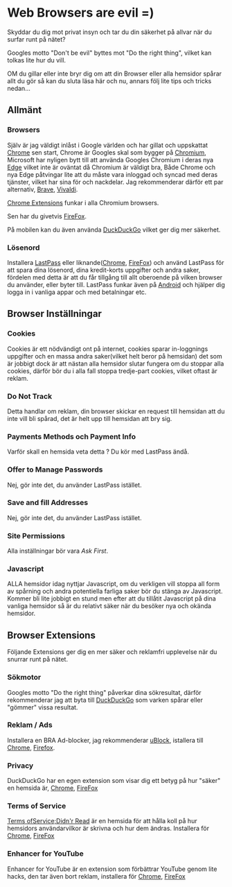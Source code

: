 # Web Browsers are evil =)

Skyddar du dig mot privat insyn och tar du din säkerhet på allvar när du surfar runt på nätet?

Googles motto "Don't be evil" byttes mot "Do the right thing", vilket kan tolkas lite hur du vill.

OM du gillar eller inte bryr dig om att din Browser eller alla hemsidor spårar allt du gör så kan du sluta läsa här och nu, annars följ lite tips och tricks nedan...

## Allmänt

### Browsers
Själv är jag väldigt inlåst i Google världen och har gillat och uppskattat [Chrome](https://www.google.com/chrome/) sen start, Chrome är Googles skal som bygger på [Chromium](https://www.chromium.org/Home), Microsoft har nyligen bytt till att använda Googles Chromium i deras nya [Edge](https://www.microsoftedgeinsider.com) vilket inte är oväntat då Chromium är väldigt bra, Både Chrome och nya Edge påtvingar lite att du måste vara inloggad och syncad med deras tjänster, vilket har sina för och nackdelar. Jag rekommenderar därför ett par alternativ, [Brave](https://brave.com/), [Vivaldi](https://vivaldi.com/).

[Chrome Extensions](https://chrome.google.com/webstore/category/extensions) funkar i alla Chromium browsers.

Sen har du givetvis [FireFox](http://www.mozilla.org/en-US/firefox/new/).

På mobilen kan du även använda [DuckDuckGo](https://duckduckgo.com/app) vilket ger dig mer säkerhet.

### Lösenord
Installera [LastPass](https://www.lastpass.com/) eller liknande([Chrome](https://chrome.google.com/webstore/detail/lastpass-free-password-ma/hdokiejnpimakedhajhdlcegeplioahd), [FireFox](https://addons.mozilla.org/en-US/firefox/addon/lastpass-password-manager/)) och använd LastPass för att spara dina lösenord, dina kredit-korts uppgifter och andra saker, fördelen med detta är att du får tillgång till allt oberoende på vilken browser du använder, eller byter till. LastPass funkar även på [Android](https://play.google.com/store/apps/details?id=com.lastpass.lpandroid) och hjälper dig logga in i vanliga appar och med betalningar etc.

## Browser Inställningar

### Cookies
Cookies är ett nödvändigt ont på internet, cookies sparar in-loggnings uppgifter och en massa andra saker(vilket helt beror på hemsidan) det som är jobbigt dock är att nästan alla hemsidor slutar fungera om du stoppar alla cookies, därför bör du i alla fall stoppa tredje-part cookies, vilket oftast är reklam.

### Do Not Track
Detta handlar om reklam, din browser skickar en request till hemsidan att du inte vill bli spårad, det är helt upp till hemsidan att bry sig.

### Payments Methods och Payment Info
Varför skall en hemsida veta detta ? Du kör med LastPass ändå.

### Offer to Manage Passwords
Nej, gör inte det, du använder LastPass istället.

### Save and fill Addresses
Nej, gör inte det, du använder LastPass istället.

### Site Permissions
Alla inställningar bör vara *Ask First*.

### Javascript
ALLA hemsidor idag nyttjar Javascript, om du verkligen vill stoppa all form av spårning och andra potentiella farliga saker bör du stänga av Javascript. Kommer bli lite jobbigt en stund men efter att du tillåtit Javascript på dina vanliga hemsidor så är du relativt säker när du besöker nya och okända hemsidor.

## Browser Extensions
Följande Extensions ger dig en mer säker och reklamfri upplevelse när du snurrar runt på nätet.

### Sökmotor
Googles motto "Do the right thing" påverkar dina sökresultat, därför rekommenderar jag att byta till [DuckDuckGo](https://duckduckgo.com) som varken spårar eller "gömmer" vissa resultat.

### Reklam / Ads
Installera en BRA Ad-blocker, jag rekommenderar [uBlock](https://github.com/gorhill/uBlock#ublock-origin), istallera till [Chrome](https://chrome.google.com/webstore/detail/ublock-origin/cjpalhdlnbpafiamejdnhcphjbkeiagm), [Firefox](https://addons.mozilla.org/addon/ublock-origin/).

### Privacy
DuckDuckGo har en egen extension som visar dig ett betyg på hur "säker" en hemsida är, [Chrome](https://chrome.google.com/webstore/detail/duckduckgo-privacy-essent/bkdgflcldnnnapblkhphbgpggdiikppg), [FireFox](https://addons.mozilla.org/en-US/firefox/addon/duckduckgo-for-firefox/)

### Terms of Service
[Terms ofService;Didn'r Read](https://tosdr.org/) är en hemsida för att hålla koll på hur hemsidors användarvilkor är skrivna och hur dem ändras. Installera för [Chrome](https://chrome.google.com/webstore/detail/hjdoplcnndgiblooccencgcggcoihigg), [FireFox](https://addons.mozilla.org/en-US/firefox/addon/terms-of-service-didnt-read/)

### Enhancer for YouTube
Enhancer for YouTube är en extension som förbättrar YouTube genom lite hacks, den tar även bort reklam, installera för [Chrome](https://chrome.google.com/webstore/detail/enhancer-for-youtube/ponfpcnoihfmfllpaingbgckeeldkhle), [FireFox](https://addons.mozilla.org/addon/enhancer-for-youtube/)
